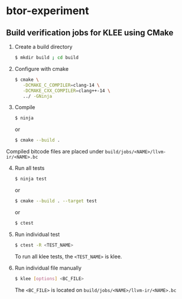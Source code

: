 # btor-experiment

## Build verification jobs for KLEE using CMake

1. Create a build directory
   ```bash
   $ mkdir build ; cd build
   ```
2. Configure with cmake
   ```bash
   $ cmake \
      -DCMAKE_C_COMPILER=clang-14 \
      -DCMAKE_CXX_COMPILER=clang++-14 \
      ../ -GNinja
   ```

3. Compile
   ```bash
   $ ninja
   ```
   or
   ```bash
   $ cmake --build .
   ```
Compiled bitcode files are placed under `build/jobs/<NAME>/llvm-ir/<NAME>.bc`

4. Run all tests
   ```bash
   $ ninja test
   ```
   or
   ```bash
   $ cmake --build . --target test
   ```
   or
   ```bash
   $ ctest
   ```
5. Run individual test
   ```bash
   $ ctest -R <TEST_NAME>
   ```
   To run all klee tests, the `<TEST_NAME>` is klee.

6. Run individual file manually
   ```bash
   $ klee [options] <BC_FILE> 
   ```
   The `<BC_FILE>` is located on `build/jobs/<NAME>/llvm-ir/<NAME>.bc`
